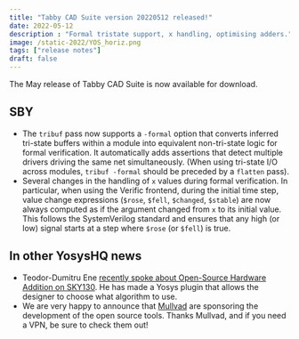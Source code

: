 ```yaml
---
title: "Tabby CAD Suite version 20220512 released!"
date: 2022-05-12
description : "Formal tristate support, x handling, optimising adders."
image: /static-2022/YOS_horiz.png
tags: ["release notes"]
draft: false
---
```


The May release of Tabby CAD Suite is now available for download.

## SBY

* The `tribuf` pass now supports a `-formal` option that converts inferred tri-state buffers within a module into equivalent non-tri-state logic for formal verification. It automatically adds assertions that detect multiple drivers driving the same net simultaneously. (When using tri-state I/O across modules, `tribuf -formal` should be preceded by a `flatten` pass).
* Several changes in the handling of `x` values during formal verification.  In particular, when using the Verific frontend, during the initial time step, value change expressions (`$rose`, `$fell`, `$changed`, `$stable`) are now always computed as if the argument changed from `x` to its initial value. This follows the SystemVerilog standard and ensures that any high (or low) signal starts at a step where `$rose` (or `$fell`) is true.

## In other YosysHQ news

* Teodor-Dumitru Ene [recently spoke about Open-Source Hardware Addition on SKY130](https://blog.yosyshq.com/p/optimising-adders/). He has made a Yosys plugin that allows the designer to choose what algorithm to use.
* We are very happy to announce that [Mullvad](https://mullvad.net/en/) are sponsoring the development of the open source tools. Thanks Mullvad, and if you need a VPN, be sure to check them out!


